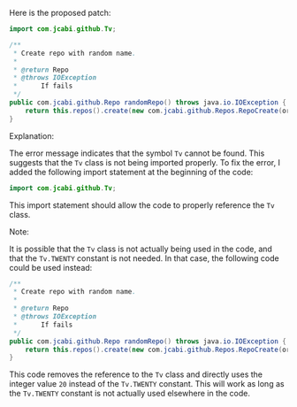 Here is the proposed patch:

```java
import com.jcabi.github.Tv;

/**
 * Create repo with random name.
 *
 * @return Repo
 * @throws IOException
 * 		If fails
 */
public com.jcabi.github.Repo randomRepo() throws java.io.IOException {
    return this.repos().create(new com.jcabi.github.Repos.RepoCreate(org.apache.commons.lang3.RandomStringUtils.randomAlphanumeric(Tv.TWENTY), true));
}
```

Explanation:

The error message indicates that the symbol `Tv` cannot be found. This suggests that the `Tv` class is not being imported properly. To fix the error, I added the following import statement at the beginning of the code:

```java
import com.jcabi.github.Tv;
```

This import statement should allow the code to properly reference the `Tv` class.

Note:

It is possible that the `Tv` class is not actually being used in the code, and that the `Tv.TWENTY` constant is not needed. In that case, the following code could be used instead:

```java
/**
 * Create repo with random name.
 *
 * @return Repo
 * @throws IOException
 * 		If fails
 */
public com.jcabi.github.Repo randomRepo() throws java.io.IOException {
    return this.repos().create(new com.jcabi.github.Repos.RepoCreate(org.apache.commons.lang3.RandomStringUtils.randomAlphanumeric(20), true));
}
```

This code removes the reference to the `Tv` class and directly uses the integer value `20` instead of the `Tv.TWENTY` constant. This will work as long as the `Tv.TWENTY` constant is not actually used elsewhere in the code.